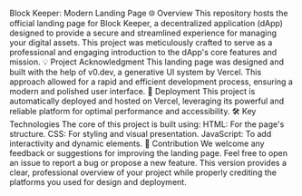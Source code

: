 Block Keeper: Modern Landing Page
🌐 Overview
This repository hosts the official landing page for Block Keeper, a decentralized application (dApp) designed to provide a secure and streamlined experience for managing your digital assets. This project was meticulously crafted to serve as a professional and engaging introduction to the dApp's core features and mission.
💡 Project Acknowledgment
This landing page was designed and built with the help of v0.dev, a generative UI system by Vercel. This approach allowed for a rapid and efficient development process, ensuring a modern and polished user interface.
🚀 Deployment
This project is automatically deployed and hosted on Vercel, leveraging its powerful and reliable platform for optimal performance and accessibility.
🛠️ Key Technologies
The core of this project is built using:
HTML: For the page's structure.
CSS: For styling and visual presentation.
JavaScript: To add interactivity and dynamic elements.
📝 Contribution
We welcome any feedback or suggestions for improving the landing page. Feel free to open an issue to report a bug or propose a new feature.
This version provides a clear, professional overview of your project while properly crediting the platforms you used for design and deployment.